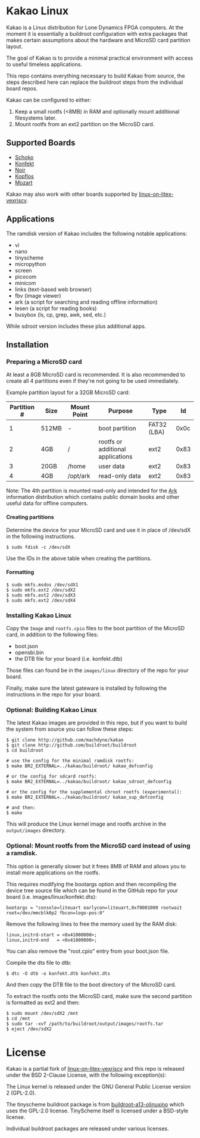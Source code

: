 # Kakao Linux

Kakao is a Linux distribution for Lone Dynamics FPGA computers. At the moment it is essentially a buildroot configuration with extra packages that makes certain assumptions about the hardware and MicroSD card partition layout.

The goal of Kakao is to provide a minimal practical environment with access to useful timeless applications.

This repo contains everything necessary to build Kakao from source, the steps described here can replace the buildroot steps from the individual board repos.

Kakao can be configured to either:

  1. Keep a small rootfs (<8MB) in RAM and optionally mount additional filesystems later.
  2. Mount rootfs from an ext2 partition on the MicroSD card.

## Supported Boards

  - [Schoko](https://machdyne.com/product/schoko-computer)
  - [Konfekt](https://machdyne.com/product/konfekt-computer)
  - [Noir](https://machdyne.com/product/noir-computer)
  - [Kopflos](https://machdyne.com/product/kopflos-computer)
  - [Mozart](https://machdyne.com/product/mozart-motherboard)

Kakao may also work with other boards supported by [linux-on-litex-vexriscv](https://github.com/litex-hub/linux-on-litex-vexriscv).

## Applications

The ramdisk version of Kakao includes the following notable applications:

  - vi
  - nano
  - tinyscheme
  - micropython
  - screen
  - picocom
  - minicom
  - links (text-based web browser)
  - fbv (image viewer)
  - ark (a script for searching and reading offline information)
  - lesen (a script for reading books)
  - busybox (ls, cp, grep, awk, sed, etc.)

While sdroot version includes these plus additional apps.

## Installation

### Preparing a MicroSD card

At least a 8GB MicroSD card is recommended. It is also recommended to create all 4 partitions even if they're not going to be used immediately.

Example partition layout for a 32GB MicroSD card:

| Partition # | Size | Mount Point | Purpose | Type | Id |
| ------------| ---- | ----------- | ------- | ---- | -- |
| 1 | 512MB | - | boot partition | FAT32 (LBA) | 0x0c |
| 2 | 4GB | / | rootfs or additional applications | ext2 | 0x83 |
| 3 | 20GB | /home | user data | ext2 | 0x83 |
| 4 | 4GB | /opt/ark | read-only data | ext2 | 0x83 |

Note: The 4th partition is mounted read-only and intended for the [Ark](https://github.com/machdyne/ark) information distribution which contains public domain books and other useful data for offline computers.

#### Creating partitions

Determine the device for your MicroSD card and use it in place of /dev/sdX in the following instructions.

```
$ sudo fdisk -c /dev/sdX
```

Use the IDs in the above table when creating the partitions.

#### Formatting

```
$ sudo mkfs.msdos /dev/sdX1
$ sudo mkfs.ext2 /dev/sdX2
$ sudo mkfs.ext2 /dev/sdX3
$ sudo mkfs.ext2 /dev/sdX4
```

### Installing Kakao Linux

Copy the `Image` and `rootfs.cpio` files to the boot partition of the MicroSD card, in addition to the following files:

  - boot.json
  - opensbi.bin
  - the DTB file for your board (i.e. konfekt.dtb)

Those files can found be in the `images/linux` directory of the repo for your board.

Finally, make sure the latest gateware is installed by following the instructions in the repo for your board.

### Optional: Building Kakao Linux

The latest Kakao images are provided in this repo, but if you want to build the system from source you can follow these steps:

```
$ git clone http://github.com/machdyne/kakao
$ git clone http://github.com/buildroot/buildroot
$ cd buildroot

# use the config for the minimal ramdisk rootfs:
$ make BR2_EXTERNAL=../kakao/buildroot/ kakao_defconfig

# or the config for sdcard rootfs:
$ make BR2_EXTERNAL=../kakao/buildroot/ kakao_sdroot_defconfig

# or the config for the supplemental chroot rootfs (experimental):
$ make BR2_EXTERNAL=../kakao/buildroot/ kakao_sup_defconfig

# and then:
$ make
```

This will produce the Linux kernel image and rootfs archive in the `output/images` directory.

### Optional: Mount rootfs from the MicroSD card instead of using a ramdisk.

This option is generally slower but it frees 8MB of RAM and allows you to install more applications on the rootfs.

This requires modifying the bootargs option and then recompiling the device tree source file which can be found in the GitHub repo for your board (i.e. images/linux/konfekt.dts):

```
bootargs = "console=liteuart earlycon=liteuart,0xf0001000 rootwait root=/dev/mmcblk0p2 fbcon=logo-pos:0"
```

Remove the following lines to free the memory used by the RAM disk:

```
linux,initrd-start = <0x41000000>;
linux,initrd-end   = <0x41800000>;
```

You can also remove the "root.cpio" entry from your boot.json file.

Compile the dts file to dtb:

```
$ dtc -O dtb -o konfekt.dtb konfekt.dts
```

And then copy the DTB file to the boot directory of the MicroSD card.

To extract the rootfs onto the MicroSD card, make sure the second partition is formatted as ext2 and then:

```
$ sudo mount /dev/sdX2 /mnt
$ cd /mnt
$ sudo tar -xvf /path/to/buildroot/output/images/rootfs.tar
$ eject /dev/sdX2
```

# License

Kakao is a partial fork of [linux-on-litex-vexriscv](https://github.com/litex-hub/linux-on-litex-vexriscv) and this repo is released under the BSD 2-Clause License, with the following exception(s):

The Linux kernel is released under the GNU General Public License version 2 (GPL-2.0).

The tinyscheme buildroot package is from [buildroot-a13-olinuxino](https://github.com/m039/buildroot-a13-olinuxino) which uses the GPL-2.0 license. TinyScheme itself is licensed under a BSD-style license.

Individual buildroot packages are released under various licenses.

